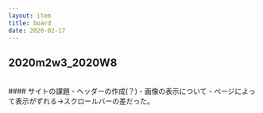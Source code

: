 ```yaml
---
layout: item
title: board
date: 2020-02-17
---
```

## 2020m2w3_2020W8
<br>
#### サイトの課題
- ヘッダーの作成(？)
- 画像の表示について
- ページによって表示がずれる→スクロールバーの差だった。

